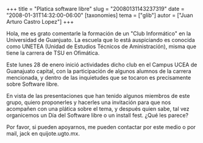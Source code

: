 +++
title = "Platica software libre"
slug = "20080131143237319"
date = "2008-01-31T14:32:00-06:00"
[taxonomies]
tema = ["glib"]
autor = ["Juan Arturo Castro Lopez"]
+++

Hola, me es grato comentarle la formación de un "Club Informático" en la
Universidad de Guanjuato. La escuela que lo está auspiciando es conocida
como UNETEA (Unidad de Estudios Técnicos de Aministración), misma que
tiene la carrera de TSU en Ofimática.

Este lunes 28 de enero inició actividades dicho club en el Campus UCEA
de Guanajuato capital, con la participación de algunos alumnos de la
carrera mencionada, y dentro de las inquietudes que se tocaron es
precisamente sobre Software libre.

En vista de las presentaciones que han tenido algunos miembros de este
grupo, quiero proponerles y hacerles una invitación para que nos
acompañen con una plática sobre el tema, y después quien sabe, tal vez
organicemos un Día del Software libre o un install fest. ¿Qué les
parece?

Por favor, si pueden apoyarnos, me pueden contactar por este medio o por
mail, jack en quijote.ugto.mx.


